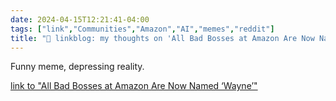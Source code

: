 ```yaml
---
date: 2024-04-15T12:21:41-04:00
tags: ["link","Communities","Amazon","AI","memes","reddit"]
title: "🔗 linkblog: my thoughts on 'All Bad Bosses at Amazon Are Now Named ‘Wayne’'"
---
```

Funny meme, depressing reality.

[link to "All Bad Bosses at Amazon Are Now Named ‘Wayne’"](https://www.404media.co/bad-amazon-bosses-wayne/)